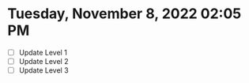 # Tuesday, November  8, 2022 02:05 PM
- [ ] Update Level 1
- [ ] Update Level 2
- [ ] Update Level 3
